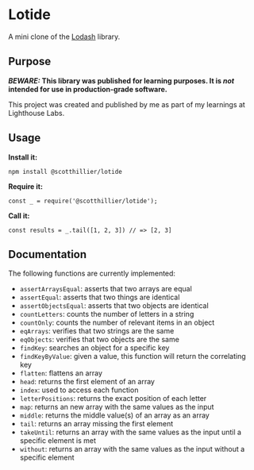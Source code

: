 # Lotide

A mini clone of the [Lodash](https://lodash.com) library.

## Purpose

**_BEWARE:_ This library was published for learning purposes. It is _not_ intended for use in production-grade software.**

This project was created and published by me as part of my learnings at Lighthouse Labs. 

## Usage

**Install it:**

`npm install @scotthillier/lotide`

**Require it:**

`const _ = require('@scotthillier/lotide');`

**Call it:**

`const results = _.tail([1, 2, 3]) // => [2, 3]`

## Documentation

The following functions are currently implemented:

* `assertArraysEqual`: asserts that two arrays are equal
* `assertEqual`: asserts that two things are identical
* `assertObjectsEqual`: asserts that two objects are identical
* `countLetters`: counts the number of letters in a string
* `countOnly`: counts the number of relevant items in an object
* `eqArrays`: verifies that two strings are the same
* `eqObjects`: verifies that two objects are the same
* `findKey`: searches an object for a specific key
* `findKeyByValue`: given a value, this function will return the correlating key
* `flatten`: flattens an array
* `head`: returns the first element of an array
* `index`: used to access each function
* `letterPositions`: returns the exact position of each letter
* `map`: returns an new array with the same values as the input
* `middle`: returns the middle value(s) of an array as an array
* `tail`: returns an array missing the first element
* `takeUntil`: returns an array with the same values as the input until a specific element is met
* `without`: returns an array with the same values as the input without a specific element


